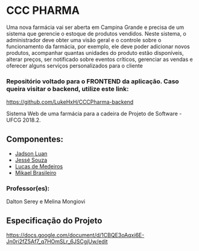 # CCC PHARMA
  Uma nova farmácia vai ser aberta em Campina Grande e precisa de um sistema que gerencie o estoque de produtos vendidos. Neste sistema, o administrador deve obter uma visão geral e o controle sobre o funcionamento da farmácia, por exemplo, ele deve poder adicionar novos produtos, acompanhar quantas unidades do produto estão disponíveis, alterar preços, ser notificado sobre eventos críticos, gerenciar as vendas e oferecer alguns serviços personalizados para o cliente


### Repositório voltado para o FRONTEND da aplicação. Caso queira visitar o backend, utilize este link:
 https://github.com/LukeHxH/CCCPharma-backend

 Sistema Web de uma farmácia para a cadeira de Projeto de Software - UFCG 2018.2.
 
## Componentes:
- [Jadson Luan](https://github.com/jadsonluan)
- [Jessé Souza](https://github.com/jessesouza21)
- [Lucas de Medeiros](https://github.com/LukeHxH)
- [Mikael Brasileiro](https://github.com/Mikaelbfaa)


### Professor(es):
Dalton Serey e Melina Mongiovi


## Especificação do Projeto
https://docs.google.com/document/d/1CBQE3oAqxi6E-Jn0ri2fZ5Af7_q7HOmSLr_6JSCgjUw/edit

